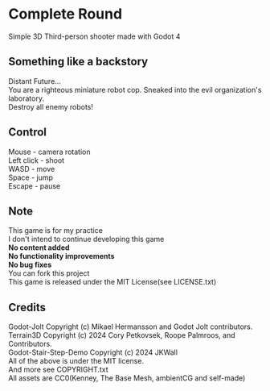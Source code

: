 # Complete Round
Simple 3D Third-person shooter made with Godot 4

## Something like a backstory
Distant Future...  
You are a righteous miniature robot cop. Sneaked into the evil organization's laboratory.  
Destroy all enemy robots!  

## Control
Mouse - camera rotation  
Left click - shoot  
WASD - move  
Space - jump  
Escape - pause  

## Note
This game is for my practice  
I don't intend to continue developing this game  
**No content added**  
**No functionality improvements**  
**No bug fixes**  
You can fork this project  
This game is released under the MIT License(see LICENSE.txt)  

## Credits
Godot-Jolt Copyright (c) Mikael Hermansson and Godot Jolt contributors.  
Terrain3D Copyright (c) 2024 Cory Petkovsek, Roope Palmroos, and Contributors.  
Godot-Stair-Step-Demo Copyright (c) 2024 JKWall  
All of the above is under the MIT license.  
And more see COPYRIGHT.txt  
All assets are CC0(Kenney, The Base Mesh, ambientCG and self-made)
